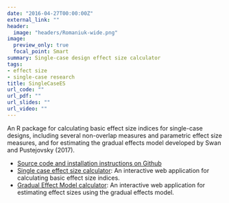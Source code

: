 ```yaml
---
date: "2016-04-27T00:00:00Z"
external_link: ""
header:
  image: "headers/Romaniuk-wide.png"
image: 
  preview_only: true
  focal_point: Smart
summary: Single-case design effect size calculator
tags:
- effect size
- single-case research
title: SingleCaseES
url_code: ""
url_pdf: ""
url_slides: ""
url_video: ""
---
```


An R package for calculating basic effect size indices for single-case designs, including several non-overlap measures and parametric effect size measures, and for estimating the gradual effects model developed by Swan and Pustejovsky (2017).

- [Source code and installation instructions on Github](https://github.com/jepusto/SingleCaseES)
- [Single case effect size calculator](https://jepusto.shinyapps.io/SCD-effect-sizes/): An interactive web application for calculating basic effect size indices.
- [Gradual Effect Model calculator](https://jepusto.shinyapps.io/gem-scd/): An interactive web application for estimating effect sizes using the gradual effects model.
